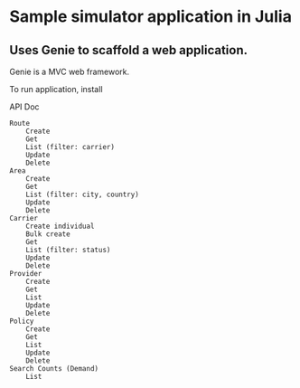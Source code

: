 # Sample simulator application in Julia
## Uses Genie to scaffold a web application. 

Genie is a MVC web framework.

To run application, install 


API Doc
```
Route
    Create
    Get
    List (filter: carrier)
    Update
    Delete
Area
    Create
    Get
    List (filter: city, country)
    Update
    Delete
Carrier
    Create individual
    Bulk create
    Get
    List (filter: status)
    Update
    Delete
Provider
    Create
    Get
    List
    Update
    Delete
Policy
    Create
    Get
    List
    Update
    Delete
Search Counts (Demand)
    List
```